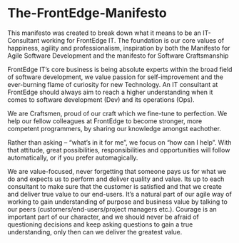 # The-FrontEdge-Manifesto
This manifesto was created to break down what it means to be an IT-Consultant working for FrontEdge IT. The foundation is our core values of happiness, agility and professionalism, inspiration by both the Manifesto for Agile Software Development and the manifesto for Software Craftsmanship

FrontEdge IT’s core business is being absolute experts within the broad field of software development, we value passion for self-improvement and the ever-burning flame of curiosity for new Technology. An IT consultant at FrontEdge should always aim to reach a higher understanding when it comes to software development (Dev) and its operations (Ops).

We are Craftsmen, proud of our craft which we fine-tune to perfection. We help our fellow colleagues at FrontEdge to become stronger, more competent programmers, by sharing our knowledge amongst eachother. 

Rather than asking – “what’s in it for me”, we focus on “how can I help”. With that attitude, great possibilities, responsibilities and opportunities will follow automatically, or if you prefer automagically.  

We are value-focused, never forgetting that someone pays us for what we do and expects us to perform and deliver quality and value. Its up to each consultant to make sure that the customer is satisfied and that we create and deliver true value to our end-users. It’s a natural part of our agile way of working to gain understanding of purpose and business value by talking to our peers (customers/end-users/project managers etc.). Courage is an important part of our character, and we should never be afraid of questioning decisions and keep asking questions to gain a true understanding, only then can we deliver the greatest value.
